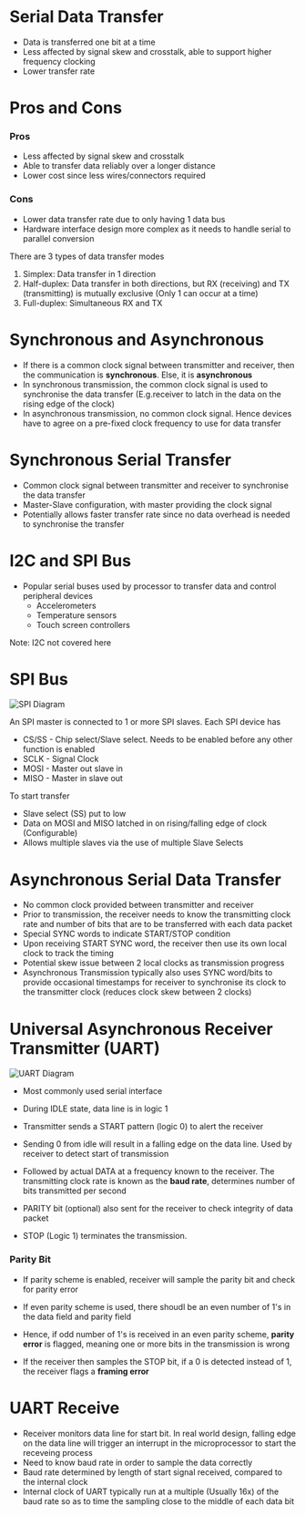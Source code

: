 # Serial Data Transfer

- Data is transferred one bit at a time
- Less affected by signal skew and crosstalk, able to support higher frequency clocking
- Lower transfer rate

# Pros and Cons

### Pros
- Less affected by signal skew and crosstalk
- Able to transfer data reliably over a longer distance
- Lower cost since less wires/connectors required

### Cons
- Lower data transfer rate due to only having 1 data bus
- Hardware interface design more complex as it needs to handle serial to parallel conversion

There are 3 types of data transfer modes
1. Simplex: Data transfer in 1 direction
2. Half-duplex: Data transfer in both directions, but RX (receiving) and TX (transmitting) is mutually exclusive (Only 1 can occur at a time)
3. Full-duplex: Simultaneous RX and TX

# Synchronous and Asynchronous
- If there is a common clock signal between transmitter and receiver, then the communication is **synchronous**. Else, it is **asynchronous**
- In synchronous transmission, the common clock signal is used to synchronise the data transfer (E.g.receiver to latch in the data on the rising edge of the clock)
- In asynchronous transmission, no common clock signal. Hence devices have to agree on a pre-fixed clock frequency to use for data transfer

# Synchronous Serial Transfer
- Common clock signal between transmitter and receiver to synchronise the data transfer
- Master-Slave configuration, with master providing the clock signal
- Potentially allows faster transfer rate since no data overhead is needed to synchronise the transfer

# I2C and SPI Bus
- Popular serial buses used by processor to transfer data and control peripheral devices
  - Accelerometers
  - Temperature sensors
  - Touch screen controllers

Note: I2C not covered here

# SPI Bus

![SPI Diagram](https://en.wikipedia.org/wiki/Serial_Peripheral_Interface#/media/File:SPI_three_slaves.svg)

An SPI master is connected to 1 or more SPI slaves. Each SPI device has 
- CS/SS - Chip select/Slave select. Needs to be enabled before any other function is enabled
- SCLK - Signal Clock
- MOSI - Master out slave in
- MISO - Master in slave out

To start transfer
- Slave select (SS) put to low
- Data on MOSI and MISO latched in on rising/falling edge of clock (Configurable)
- Allows multiple slaves via the use of multiple Slave Selects

# Asynchronous Serial Data Transfer
- No common clock provided between transmitter and receiver
- Prior to transmission, the receiver needs to know the transmitting clock rate and number of bits that are to be transferred with each data packet
- Special SYNC words to indicate START/STOP condition
- Upon receiving START SYNC word, the receiver then use its own local clock to track the timing
- Potential skew issue between 2 local clocks as transmission progress
- Asynchronous Transmission typically also uses SYNC word/bits to provide occasional timestamps for receiver to synchronise its clock to the transmitter clock (reduces clock skew between 2 clocks)

# Universal Asynchronous Receiver Transmitter (UART)

![UART Diagram](https://www.circuitbasics.com/wp-content/uploads/2016/01/Introduction-to-UART-Data-Transmission-Diagram.png)
- Most commonly used serial interface

- During IDLE state, data line is in logic 1
- Transmitter sends a START pattern (logic 0) to alert the receiver
- Sending 0 from idle will result in a falling edge on the data line. Used by receiver to detect start of transmission
- Followed by actual DATA at a frequency known to the receiver. The transmitting clock rate is known as the **baud rate**, determines number of bits transmitted per second
- PARITY bit (optional) also sent for the receiver to check integrity of data packet
- STOP (Logic 1) terminates the transmission.

### Parity Bit
- If parity scheme is enabled, receiver will sample the parity bit and check for parity error
- If even parity scheme is used, there shoudl be an even number of 1's in the data field and parity field
- Hence, if odd number of 1's is received in an even parity scheme, **parity error** is flagged, meaning one or more bits in the transmission is wrong

- If the receiver then samples the STOP bit, if a 0 is detected instead of 1, the receiver flags a **framing error**

# UART Receive
- Receiver monitors data line for start bit. In real world design, falling edge on the data line will trigger an interrupt in the microprocessor to start the receveing process
- Need to know baud rate in order to sample the data correctly
- Baud rate determined by length of start signal received, compared to the internal clock
- Internal clock of UART typically run at a multiple (Usually 16x) of the baud rate so as to time the sampling close to the middle of each data bit